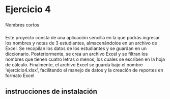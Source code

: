 <h1 align="left">Ejercicio 4</h1>

###

<p align="left">Nombres cortos</p>

###

<p align="left">Este proyecto consta de una aplicación sencilla en la que podrás ingresar los nombres y notas de 3 estudiantes, almacenándolos en un archivo de Excel. Se recopilan los datos de los estudiantes y se guardan en un diccionario. Posteriormente, se crea un archivo Excel y se filtran los nombres que tienen cuatro letras o menos, los cuales se escriben en la hoja de cálculo. Finalmente, el archivo Excel se guarda bajo el nombre 'ejercicio4.xlsx', facilitando el manejo de datos y la creación de reportes en formato Excel</p>

###

<h2 align="left">instrucciones de instalación</h2>

###

<p align="left"></p>

###
